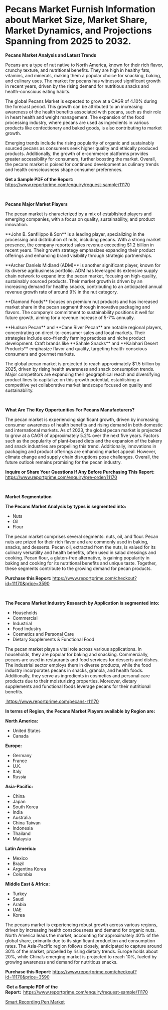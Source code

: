<p><h1>Pecans Market Furnish Information about Market Size, Market Share, Market Dynamics, and Projections Spanning from 2025 to 2032.</h1></p><p><strong>Pecans Market Analysis and Latest Trends</strong></p>
<p><p>Pecans are a type of nut native to North America, known for their rich flavor, crunchy texture, and nutritional benefits. They are high in healthy fats, vitamins, and minerals, making them a popular choice for snacking, baking, and culinary uses. The market for pecans has witnessed significant growth in recent years, driven by the rising demand for nutritious snacks and health-conscious eating habits.</p><p>The global Pecans Market is expected to grow at a CAGR of 4.10% during the forecast period. This growth can be attributed to an increasing awareness of the health benefits associated with pecans, such as their role in heart health and weight management. The expansion of the food processing industry, where pecans are used as ingredients in various products like confectionery and baked goods, is also contributing to market growth.</p><p>Emerging trends include the rising popularity of organic and sustainably sourced pecans as consumers seek higher quality and ethically produced products. Additionally, the growth of e-commerce platforms provides greater accessibility for consumers, further boosting the market. Overall, the pecans market is poised for continued development as culinary trends and health consciousness shape consumer preferences.</p></p>
<p><strong>Get a Sample PDF of the Report:&nbsp;</strong> <a href="https://www.reportprime.com/enquiry/request-sample/11170?utm_campaign=2112&utm_medium=2&utm_source=Github&utm_content=ia&utm_term=20032025&utm_id=pecans">https://www.reportprime.com/enquiry/request-sample/11170</a></p>
<p>&nbsp;</p>
<p><strong>Pecans Major Market Players</strong></p>
<p><p>The pecan market is characterized by a mix of established players and emerging companies, with a focus on quality, sustainability, and product innovation. </p><p>**John B. Sanfilippo & Son** is a leading player, specializing in the processing and distribution of nuts, including pecans. With a strong market presence, the company reported sales revenue exceeding $1.2 billion in recent years. Their growth strategy emphasizes expanding their product offerings and enhancing brand visibility through strategic partnerships.</p><p>**Archer Daniels Midland (ADM)** is another significant player, known for its diverse agribusiness portfolio. ADM has leveraged its extensive supply chain network to expand into the pecan market, focusing on high-quality, sustainably sourced products. Their market growth is driven by an increasing demand for healthy snacks, contributing to an anticipated annual revenue growth rate of around 9% in the nut category.</p><p>**Diamond Foods** focuses on premium nut products and has increased market share in the pecan segment through innovative packaging and flavors. The company’s commitment to sustainability positions it well for future growth, aiming for a revenue increase of 5-7% annually.</p><p>**Hudson Pecan** and **Cane River Pecan** are notable regional players, concentrating on direct-to-consumer sales and local markets. Their strategies include eco-friendly farming practices and niche product development. Craft brands like **Sahale Snacks** and **Kalahari Desert Products** emphasize flavor and quality, targeting health-conscious consumers and gourmet markets.</p><p>The global pecan market is projected to reach approximately $1.5 billion by 2025, driven by rising health awareness and snack consumption trends. Major competitors are expanding their geographical reach and diversifying product lines to capitalize on this growth potential, establishing a competitive yet collaborative market landscape focused on quality and sustainability.</p></p>
<p>&nbsp;</p>
<p><strong>What Are The Key Opportunities For Pecans Manufacturers?</strong></p>
<p><p>The pecan market is experiencing significant growth, driven by increasing consumer awareness of health benefits and rising demand in both domestic and international markets. As of 2023, the global pecan market is projected to grow at a CAGR of approximately 5.2% over the next five years. Factors such as the popularity of plant-based diets and the expansion of the bakery and snack industries are propelling this trend. Additionally, innovations in packaging and product offerings are enhancing market appeal. However, climate change and supply chain disruptions pose challenges. Overall, the future outlook remains promising for the pecan industry.</p></p>
<p><strong>Inquire or Share Your Questions If Any Before Purchasing This Report:</strong> <a href="https://www.reportprime.com/enquiry/pre-order/11170?utm_campaign=2112&utm_medium=2&utm_source=Github&utm_content=ia&utm_term=20032025&utm_id=pecans">https://www.reportprime.com/enquiry/pre-order/11170</a></p>
<p>&nbsp;</p>
<p><strong>Market Segmentation</strong></p>
<p><strong>The Pecans Market Analysis by types is segmented into:</strong></p>
<p><ul><li>Nuts</li><li>Oil</li><li>Flour</li></ul></p>
<p><p>The pecan market comprises several segments: nuts, oil, and flour. Pecan nuts are prized for their rich flavor and are commonly used in baking, snacks, and desserts. Pecan oil, extracted from the nuts, is valued for its culinary versatility and health benefits, often used in salad dressings and cooking. Pecan flour, a gluten-free alternative, is gaining popularity in baking and cooking for its nutritional benefits and unique taste. Together, these segments contribute to the growing demand for pecan products.</p></p>
<p><strong>Purchase this Report:&nbsp;</strong><a href="https://www.reportprime.com/checkout?id=11170&price=3590&utm_campaign=2112&utm_medium=2&utm_source=Github&utm_content=ia&utm_term=20032025&utm_id=pecans">https://www.reportprime.com/checkout?id=11170&price=3590</a></p>
<p>&nbsp;</p>
<p><strong>The Pecans Market Industry Research by Application is segmented into:</strong></p>
<p><ul><li>Households</li><li>Commercial</li><li>Industrial</li><li>Food Industry</li><li>Cosmetics and Personal Care</li><li>Dietary Supplements & Functional Food</li></ul></p>
<p><p>The pecan market plays a vital role across various applications. In households, they are popular for baking and snacking. Commercially, pecans are used in restaurants and food services for desserts and dishes. The industrial sector employs them in diverse products, while the food industry incorporates pecans in snacks, granola, and health foods. Additionally, they serve as ingredients in cosmetics and personal care products due to their moisturizing properties. Moreover, dietary supplements and functional foods leverage pecans for their nutritional benefits.</p></p>
<p><a href="https://www.reportprime.com/pecans-r11170?utm_campaign=2112&utm_medium=2&utm_source=Github&utm_content=ia&utm_term=20032025&utm_id=pecans">&nbsp;https://www.reportprime.com/pecans-r11170</a></p>
<p><strong>In terms of Region, the Pecans Market Players available by Region are:</strong></p>
<p>
    <p> <strong> North America: </strong>
        <ul>
            <li>United States</li>
            <li>Canada</li>
        </ul>
        </p> 
    <p> <strong> Europe: </strong>
        <ul>
            <li>Germany</li>
            <li>France</li>
            <li>U.K.</li>
            <li>Italy</li>
            <li>Russia</li>
        </ul>
        </p> 
    <p> <strong> Asia-Pacific: </strong>
        <ul>
            <li>China</li>
            <li>Japan</li>
            <li>South Korea</li>
            <li>India</li>
            <li>Australia</li>
            <li>China Taiwan</li>
            <li>Indonesia</li>
            <li>Thailand</li>
            <li>Malaysia</li>
        </ul>
        </p> 
    <p> <strong> Latin America: </strong>
        <ul>
            <li>Mexico</li>
            <li>Brazil</li>
            <li>Argentina Korea</li>
            <li>Colombia</li>
        </ul>
        </p> 
    <p> <strong> Middle East & Africa: </strong>
        <ul>
            <li>Turkey</li>
            <li>Saudi</li>
            <li>Arabia</li>
            <li>UAE</li>
            <li>Korea</li>
        </ul>
    </p>
    </p>
<p><p>The pecans market is experiencing robust growth across various regions, driven by increasing health consciousness and demand for organic nuts. North America leads the market, accounting for approximately 40% of the global share, primarily due to its significant production and consumption rates. The Asia-Pacific region follows closely, anticipated to capture around 30% of the market, propelled by rising dietary trends. Europe holds about 20%, while China’s emerging market is projected to reach 10%, fueled by growing awareness and demand for nutritious snacks.</p></p>
<p><strong>Purchase this Report: </strong><a href="https://www.reportprime.com/checkout?id=11170&price=3590&utm_campaign=2112&utm_medium=2&utm_source=Github&utm_content=ia&utm_term=20032025&utm_id=pecans">https://www.reportprime.com/checkout?id=11170&price=3590</a></p>
<p>&nbsp;<strong>Get a Sample PDF of the Report:&nbsp;&nbsp;</strong><a href="https://www.reportprime.com/enquiry/request-sample/11170?utm_campaign=2112&utm_medium=2&utm_source=Github&utm_content=ia&utm_term=20032025&utm_id=pecans">https://www.reportprime.com/enquiry/request-sample/11170</a></p>
<p><strong></strong></p>
<p><p><a href="https://github.com/maaniwilka9y/Market-Research-Report-List-1/blob/main/smart-recording-pen-market.md?utm_campaign=2112&utm_medium=2&utm_source=Github&utm_content=ia&utm_term=20032025&utm_id=pecans">Smart Recording Pen Market</a></p></p>